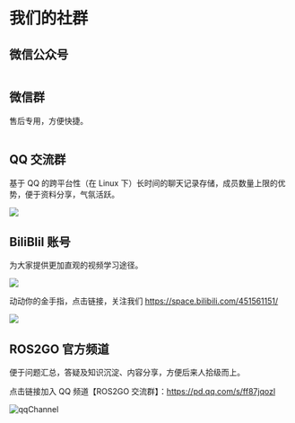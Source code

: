 # 我们的社群

## 微信公众号

<div style="text-align: center; width: 700px">
    <img alt="" src="./public/wechat_qrcode.png" style="display: inline-block;" />
</div>

## 微信群

售后专用，方便快捷。

<div style="text-align: center; width: 700px">
    <img alt="" src="https://tianbot-pic.oss-cn-beijing.aliyuncs.com/tianbot-pic/Tianbot-Doc75C1681E802D554A61F2EA32A918D9EF.jpg" style="display: inline-block;" />
</div>

## QQ 交流群

基于 QQ 的跨平台性（在 Linux 下）长时间的聊天记录存储，成员数量上限的优势，便于资料分享，气氛活跃。

![](https://tianbot-pic.oss-cn-beijing.aliyuncs.com/tianbot-pic/Tianbot-DocEE036F120C72CDA9F14B40BB678C2EE9.jpg)

## BiliBlil 账号

为大家提供更加直观的视频学习途径。

![](https://tianbot-pic.oss-cn-beijing.aliyuncs.com/tianbot-pic/Tianbot-Docimage-20231124165545081.png)

动动你的金手指，点击链接，关注我们 https://space.bilibili.com/451561151/

![](https://tianbot-pic.oss-cn-beijing.aliyuncs.com/tianbot-pic/Tianbot-DocE0367978F9AC6798B840EF2F568D40E8.jpg)

## ROS2GO 官方频道

便于问题汇总，答疑及知识沉淀、内容分享，方便后来人拾级而上。

点击链接加入 QQ 频道【ROS2GO 交流群】：https://pd.qq.com/s/ff87jqozl

![qqChannel](./public/QQchannel.jpg)